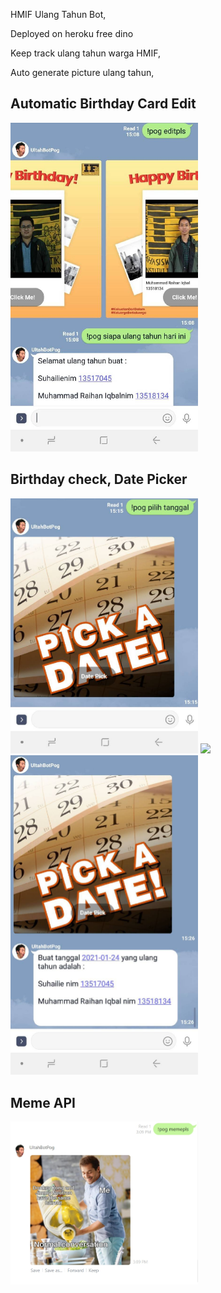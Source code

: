 HMIF Ulang Tahun Bot,

Deployed on heroku free dino

Keep track ulang tahun warga HMIF,

Auto generate picture ulang tahun,

## Automatic Birthday Card Edit 
<img src="static/903202.jpg" width="300">

## Birthday check, Date Picker 
<img src="static/Zero.jpg" width="300">

<img src="static/Oero.jpg" width="300">

<img src="static/two.jpg" width="300">

## Meme API

<img src="static/1611475777582.jpg" width="300">

